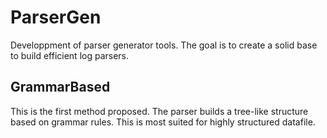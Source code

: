 # ParserGen
Developpment of parser generator tools.
The goal is to create a solid base to build efficient log parsers.

## GrammarBased
This is the first method proposed.
The parser builds a tree-like structure based on grammar rules.
This is most suited for highly structured datafile.
